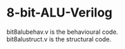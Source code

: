 # 8-bit-ALU-Verilog

bit8alubehav.v is the behavioural code.                                                                          
bit8alustruct.v is the structural code.
